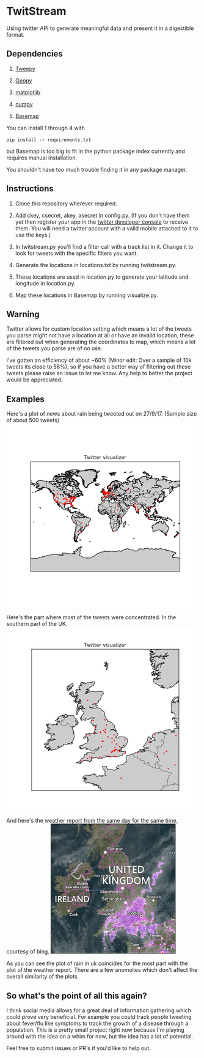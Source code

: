# TwitStream
Using twitter API to generate meaningful data and present it in a digestible format.

## Dependencies
1. [Tweepy](https://github.com/tweepy/tweepy)

2. [Geopy](https://github.com/geopy/geopy)

3. [matplotlib](https://github.com/matplotlib/matplotlib)

4. [numpy](http://www.numpy.org/)

5. [Basemap](https://matplotlib.org/basemap/)

You can install 1 through 4 with

```
pip install -r requirements.txt
```
but Basemap is too big to fit in the python package index currently and requires manual installation.

You shouldn't have too much trouble finding it in any package manager.

## Instructions
1. Clone this repository wherever required.

2. Add ckey, csecret, akey, asecret in config.py. (If you don't have them yet then register your app in the [twitter developer console](https://apps.twitter.com) to receive them. You will need a twitter account with a valid mobile attached to it to use the keys.)

3. In twitstream.py you'll find a filter call with a track list in it. Change it to look for tweets with the specific filters you want.

4. Generate the locations in locations.txt by running twitstream.py.

5. These locations are used in location.py to generate your latitude and longitude in location.py.

6. Map these locations in Basemap by running visualize.py.

## Warning
Twitter allows for custom location setting which means a lot of the tweets you parse might not have a location at all or have an invalid location, these are filtered out when generating the coordinates to map, which means a lot of the tweets you parse are of no use.

I've gotten an efficiency of about ~60% (Minor edit: Over a sample of 10k tweets its close to 56%), so if you have a better way of filtering out these tweets please raise an issue to let me know. Any help to better the project would be appreciated.

## Examples
Here's a plot of news about rain being tweeted out on 27/9/17. (Sample size of about 500 tweets)
![World plot](https://github.com/gopal131072/TwitStream/blob/master/images/rain-damp.png)

Here's the part where most of the tweets were concentrated. In the southern part of the UK.
![UK plot](https://github.com/gopal131072/TwitStream/blob/master/images/rain-damp-uk.png)

And here's the weather report from the same day for the same time, courtesy of bing.
![Weather report](https://github.com/gopal131072/TwitStream/blob/master/images/rain-uk.PNG)

As you can see the plot of rain in uk coincides for the most part with the plot of the weather report. There are a few anomolies which don't affect the overall similarity of the plots.

## So what's the point of all this again?
I think social media allows for a great deal of information gathering which could prove very beneficial.
For example you could track people tweeting about fever/flu like symptoms to track the growth of a disease through a population.
This is a pretty small project right now because I'm playing around with the idea on a whim for now, but the idea has a lot of potential.

Feel free to submit issues or PR's if you'd like to help out.


